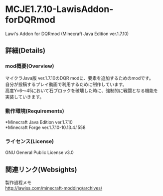 # MCJE1.7.10-LawisAddon-forDQRmod  
  
Lawi's Addon for DQRmod (Minecraft Java Edition ver.1.7.10)  
  
## 詳細(Details)  
  
### mod概要(Overview)  
マイクラJava版 ver.1.7.10のDQR modに、要素を追加するためのmodです。  
自分が投稿するプレイ動画で利用するために制作しています。  
高度Y=6～45において石ブロックを破壊した時に、強制的に戦闘となる機能を実装していきます。  
  
### 動作環境(Requirements)  
  
*Minecraft Java Edition ver.1.7.10  
*Minecraft Forge ver.1.7.10-10.13.4.1558  
  
### ライセンス(License)  
  
GNU General Public License v3.0  
  
## 関連リンク(Websights)  
  
製作過程メモ  
<http://lawiss.com/minecraft-modding/archives/>  
  
